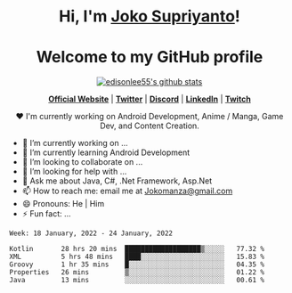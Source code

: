 <h1 align="center">Hi, I'm <a href="https://www.google.com">Joko Supriyanto</a>!</h1>
<h1 align="center">Welcome to my GitHub profile</h1>

<p align="center">
  <a href="https://github.com/jokomanza"><img src="https://github-readme-stats.vercel.app/api?username=jokomanza&hide_border=true&show_icons=true" alt="edisonlee55's github stats"></a>
</p>

<p align="center">
  <strong><a href="https://www.google.com">Official Website</a></strong> |
  <strong><a href="https://twitter.com/jokomanza">Twitter</a></strong> |
  <strong><a href="https://discord.gg/nYXzaUS">Discord</a></strong> |
  <strong><a href="https://www.linkedin.com/in/jokomanza">LinkedIn</a></strong> |
  <strong><a href="https://www.twitch.tv/jokomanza">Twitch</a></strong>
</p>

<p align="center">❤ I'm currently working on Android Development, Anime / Manga, Game Dev, and Content Creation.</p>

- 🔭 I’m currently working on ...
- 🌱 I’m currently learning Android Development
- 👯 I’m looking to collaborate on ...
- 🤔 I’m looking for help with ...
- 💬 Ask me about Java, C#, .Net Framework, Asp.Net
- 📫 How to reach me: email me at Jokomanza@gmail.com
- 😄 Pronouns: He | Him
- ⚡ Fun fact: ...

<!--START_SECTION:waka-->
```text
Week: 18 January, 2022 - 24 January, 2022

Kotlin       28 hrs 20 mins  ███████████████████▒░░░░░   77.32 % 
XML          5 hrs 48 mins   ████░░░░░░░░░░░░░░░░░░░░░   15.83 % 
Groovy       1 hr 35 mins    █░░░░░░░░░░░░░░░░░░░░░░░░   04.35 % 
Properties   26 mins         ▒░░░░░░░░░░░░░░░░░░░░░░░░   01.22 % 
Java         13 mins         ░░░░░░░░░░░░░░░░░░░░░░░░░   00.61 % 
```
<!--END_SECTION:waka-->
